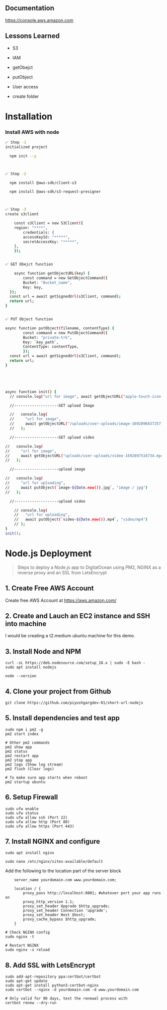 
## Documentation

https://console.aws.amazon.com



## Lessons Learned

* S3

* IAM

* getObejct

* putObject

* User access

* create folder



# Installation


### Install AWS with node

```bash
✅ Step -1 
initialized project 

  npm init --y



✅ Step -2 

  npm install @aws-sdk/client-s3

  npm install @aws-sdk/s3-request-presigner



✅ Step -3 
create s3client

    const s3Client = new S3Client({
    region: "****",
        credentials: {
        accessKeyId: "*****",
        secretAccessKey: "*****",
    },
    });


✅ GET Obejct function

    async function getObjectURL(key) {
        const command = new GetObjectCommand({
        Bucket: "Bucket_name",
        Key: key,
  });
  const url = await getSignedUrl(s3Client, command);
  return url;
}


✅ PUT Object function

async function putObject(filename, contentType) {
        const command = new PutObjectCommand({
        Bucket: "private-trk",
        Key: `key_path`,
        ContentType: contentType,
        });
  const url = await getSignedUrl(s3Client, command);
  return url;
}





async function init() {
  // console.log("url for image", await getObjectURL("apple-touch-icon.png"));

  //--------------------GET upload Image

  //   console.log(
  //     "url for image",
  //     await getObjectURL("/uploads/user-uploads/image-1692896837257.jpg")
  //   );

  //--------------------GET upload video

//   console.log(
//     "url for image",
//     await getObjectURL("uploads/user-uploads/video-1692897516734.mp4")
//   );

  //--------------------upload image

//   console.log(
//     "url for uploading",
//     await putObject(`image-${Date.now()}.jpg`, "image / jpg")
//   );

  //--------------------upload video

    // console.log(
    //   "url for uploading",
    //   await putObject(`video-${Date.now()}.mp4`, "video/mp4")
    // );
}
init();
```







    
# Node.js Deployment

> Steps to deploy a Node.js app to DigitalOcean using PM2, NGINX as a reverse proxy and an SSL from LetsEncrypt

## 1. Create Free AWS Account
Create free AWS Account at https://aws.amazon.com/

## 2. Create and Lauch an EC2 instance and SSH into machine
I would be creating a t2.medium ubuntu machine for this demo.

## 3. Install Node and NPM
```
curl -sL https://deb.nodesource.com/setup_18.x | sudo -E bash -
sudo apt install nodejs

node --version
```

## 4. Clone your project from Github
```
git clone https://github.com/piyushgargdev-01/short-url-nodejs
```

## 5. Install dependencies and test app
```
sudo npm i pm2 -g
pm2 start index

# Other pm2 commands
pm2 show app
pm2 status
pm2 restart app
pm2 stop app
pm2 logs (Show log stream)
pm2 flush (Clear logs)

# To make sure app starts when reboot
pm2 startup ubuntu
```

## 6. Setup Firewall
```
sudo ufw enable
sudo ufw status
sudo ufw allow ssh (Port 22)
sudo ufw allow http (Port 80)
sudo ufw allow https (Port 443)
```

## 7. Install NGINX and configure
```
sudo apt install nginx

sudo nano /etc/nginx/sites-available/default
```
Add the following to the location part of the server block
```
    server_name yourdomain.com www.yourdomain.com;

    location / {
        proxy_pass http://localhost:8001; #whatever port your app runs on
        proxy_http_version 1.1;
        proxy_set_header Upgrade $http_upgrade;
        proxy_set_header Connection 'upgrade';
        proxy_set_header Host $host;
        proxy_cache_bypass $http_upgrade;
    }
```
```
# Check NGINX config
sudo nginx -t

# Restart NGINX
sudo nginx -s reload
```

## 8. Add SSL with LetsEncrypt
```
sudo add-apt-repository ppa:certbot/certbot
sudo apt-get update
sudo apt-get install python3-certbot-nginx
sudo certbot --nginx -d yourdomain.com -d www.yourdomain.com

# Only valid for 90 days, test the renewal process with
certbot renew --dry-run
```
